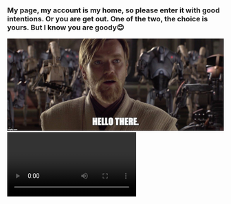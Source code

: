 ### My page, my account is my home, so please enter it with good intentions. Or you are get out. One of the two, the choice is yours. But I know you are goody😊
![Alt text](docs/hello_there.jpg)
![Alt text](docs/doc_2022-03-16_18-22-04.mp4)
